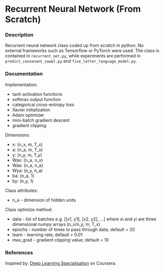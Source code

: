 # Recurrent Neural Network (From Scratch)

### Description
Recurrent neural network class coded up from scratch in python. No external frameworks such as Tensorflow or PyTorch were used. The class is contained in `recurrent_net.py`, while experiments are performed in `predict_consonant_vowel.py` and `five_letter_language_model.py`.

### Documentation

Implementation:
* tanh activation functions
* softmax output function
* categorical cross-entropy loss
* Xavier initialization
* Adam optimizer
* mini-batch gradient descent
* gradient clipping

Dimensions:
* x:   (n_x, m, T_x)
* a:   (n_a, m, T_x)
* y:   (n_y, m, T_y)
* Wax: (n_a, n_x)
* Waa: (n_a, n_a)
* Wya: (n_y, n_a)
* ba:  (n_a, 1)
* by:  (n_y, 1)

Class attributes:
* n_a - dimension of hidden units

Class optimize method:
* data - list of batches e.g. [[x1, y1], [x2, y2], ...] where xi and yi are three dimensional numpy arrays (n_x/n_y, m, T_x)
* epochs - number of times to pass through data; default = 20
* learn - learning rate; default = 0.01
* max_grad - gradient clipping value; default = 10

### References 

Inspired by: [Deep Learning Specialisaiton](https://www.coursera.org/learn/nlp-sequence-models?specialization=deep-learning) on Coursera.
